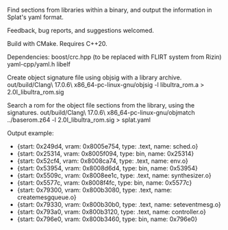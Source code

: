 Find sections from libraries within a binary, and output the information in Splat's yaml format.

Feedback, bug reports, and suggestions welcomed.

Build with CMake.
Requires C++20.

Dependencies:
boost/crc.hpp (to be replaced with FLIRT system from Rizin)
yaml-cpp/yaml.h
libelf

Create object signature file using objsig with a library archive.
out/build/Clang\ 17.0.6\ x86_64-pc-linux-gnu/objsig -l libultra_rom.a > 2.0I_libultra_rom.sig

Search a rom for the object file sections from the library, using the signatures.
out/build/Clang\ 17.0.6\ x86_64-pc-linux-gnu/objmatch ../baserom.z64 -l 2.0I_libultra_rom.sig > splat.yaml

Output example:

- {start: 0x249d4, vram: 0x8005e754, type: .text, name: sched.o}
- {start: 0x25314, vram: 0x8005f094, type: bin, name: 0x25314}
- {start: 0x52cf4, vram: 0x8008ca74, type: .text, name: env.o}
- {start: 0x53954, vram: 0x8008d6d4, type: bin, name: 0x53954}
- {start: 0x5509c, vram: 0x8008ee1c, type: .text, name: synthesizer.o}
- {start: 0x5577c, vram: 0x8008f4fc, type: bin, name: 0x5577c}
- {start: 0x79300, vram: 0x800b3080, type: .text, name: createmesgqueue.o}
- {start: 0x79330, vram: 0x800b30b0, type: .text, name: seteventmesg.o}
- {start: 0x793a0, vram: 0x800b3120, type: .text, name: controller.o}
- {start: 0x796e0, vram: 0x800b3460, type: bin, name: 0x796e0}
